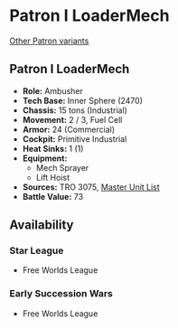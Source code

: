 # Patron I LoaderMech

[Other Patron variants](../patron.md)

## Patron I LoaderMech
- **Role:** Ambusher
- **Tech Base:** Inner Sphere (2470)
- **Chassis:** 15 tons (Industrial)
- **Movement:** 2 / 3, Fuel Cell
- **Armor:** 24 (Commercial)
- **Cockpit:** Primitive Industrial
- **Heat Sinks:** 1 (1)
- **Equipment:**
  - Mech Sprayer
  - Lift Hoist
- **Sources:** TRO 3075, [Master Unit List](http://masterunitlist.info/Unit/Details/4793/patron-ptn-1-loadermech)
- **Battle Value:** 73

## Availability

### Star League
- Free Worlds League

### Early Succession Wars
- Free Worlds League

